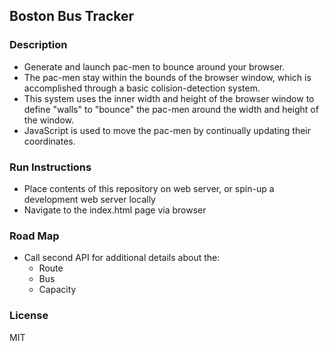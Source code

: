 ## Boston Bus Tracker 
### Description
- Generate and launch pac-men to bounce around your browser.
- The pac-men stay within the bounds of the browser window, which is accomplished through a basic colision-detection system.
- This system uses the inner width and height of the browser window to define "walls" to "bounce" the pac-men around the width and height of the window.
- JavaScript is used to move the pac-men by continually updating their coordinates. 
### Run Instructions
- Place contents of this repository on web server, or spin-up a development web server locally
- Navigate to the index.html page via browser
### Road Map
- Call second API for additional details about the:
  - Route
  - Bus
  - Capacity
### License
MIT
